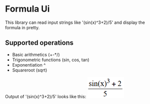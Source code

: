 # Formula Ui

This library can read input strings like '(sin(x)^3+2)/5' and display the formula in pretty.

## Supported operations

- Basic arithmetics (+-\*/)
- Trigonometric functions (sin, cos, tan)
- Exponentiation ^
- Squareroot (sqrt)

Output of '(sin(x)^3+2)/5' looks like this:
![(sin(x)^3+2)/5](image.png)
